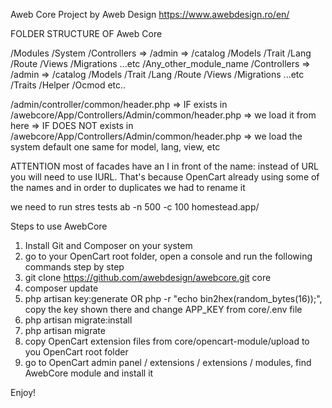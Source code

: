 Aweb Core Project
by Aweb Design
https://www.awebdesign.ro/en/



FOLDER STRUCTURE OF Aweb Core

/Modules
    /System
        /Controllers
            => /admin
            => /catalog
        /Models
        /Trait
        /Lang
        /Route
        /Views
        /Migrations
        ...etc
    /Any_other_module_name
        /Controllers
            => /admin
            => /catalog
        /Models
        /Trait
        /Lang
        /Route
        /Views
        /Migrations
        ...etc
/Traits
/Helper
/Ocmod
etc..



/admin/controller/common/header.php
    => IF exists in /awebcore/App/Controllers/Admin/common/header.php => we load it from here
    => IF DOES NOT exists in /awebcore/App/Controllers/Admin/common/header.php => we load the system default one
same for model, lang, view, etc

ATTENTION
most of facades have an I in front of the name: instead of URL you will need to use IURL. That's because OpenCart already using some of the names and in order to duplicates we had to rename it


we need to run stres tests
ab -n 500 -c 100 homestead.app/

Steps to use AwebCore

1. Install Git and Composer on your system
2. go to your OpenCart root folder, open a console and run the following commands step by step
3. git clone https://github.com/awebdesign/awebcore.git core
4. composer update
5. php artisan key:generate OR php -r "echo bin2hex(random_bytes(16));", copy the key shown there and change APP_KEY from core/.env file
6. php artisan migrate:install
7. php artisan migrate
8. copy OpenCart extension files from core/opencart-module/upload to you OpenCart root folder
9. go to OpenCart admin panel / extensions / extensions / modules, find AwebCore module and install it

Enjoy!

